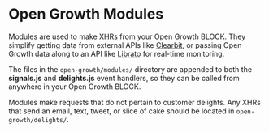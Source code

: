 # Open Growth Modules

Modules are used to make [XHRs](https://www.pubnub.com/docs/blocks/xhr-module) from your Open Growth BLOCK. They simplify getting data from external APIs like [Clearbit](https://clearbit.com/), or passing Open Growth data along to an API like [Librato](https://www.librato.com/) for real-time monitoring.

The files in the `open-growth/modules/` directory are appended to both the **signals.js** and **delights.js** event handlers, so they can be called from anywhere in your Open Growth BLOCK.

Modules make requests that do not pertain to customer delights. Any XHRs that send an email, text, tweet, or slice of cake should be located in `open-growth/delights/`.
